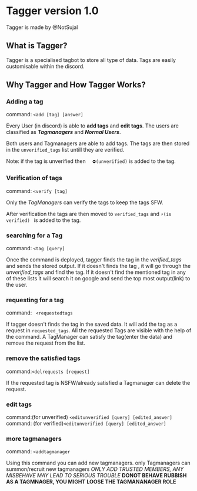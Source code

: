 # Tagger version 1.0

Tagger is made by @NotSujal

## What is Tagger?

Tagger is a specialised tagbot to store all type of data. Tags are easily customisable within the discord.



## Why Tagger and How Tagger Works?

### Adding a tag
command: `<add [tag] [answer]`

Every User (in discord) is able to **add tags** and **edit tags**.
The users are classified as ***Tagmanagers*** and ***Normal Users***.

Both users and Tagmanagers are able to add tags.
The tags are then stored in the `unverified_tags` list untill they are verified. 

Note: if the tag is unverified then `  ⛔(unverified)` is added to the tag.

### Verification of tags
command: `<verify [tag]`

Only the *TagManagers* can verify the tags to keep the tags SFW.

After verification the tags are then moved to `verified_tags` and  `⚡(is verified) ` is added to the tag.

### searching for a Tag
command: `<tag [query]`

Once the command is deployed, tagger finds the tag in the *verified_tags* and sends the stored output.
If it doesn't finds the tag , it will go through the *unverified_tags* and find the tag.
If it doesn't find the mentioned tag in any of these lists it will search it on google and send the top most output(link) to the user.

### requesting for a tag
command: ` <requestedtags`

If tagger doesn't finds the tag in the saved data.
It will add the tag as a request in `requested_tags`.
All the requested Tags are visible with the help of the command.
A TagManager can satisfy the tag(enter the data) and remove the request from the list.

### remove the satisfied tags
command:`<delrequests [request]`

If the requested tag is NSFW/already satisfied a Tagmanager can delete the request.

### edit tags 
command:(for unverified) `<editunverified [query] [edited_answer]`
command: (for  verified)`<editunverified [query] [edited_answer]`

### more tagmanagers
command: `<addtagmanager`

Using this command you can add new tagmanagers.
only Tagmanagers can summon/recruit new tagmanagers
*ONLY ADD TRUSTED MEMBERS, ANY MISBEHAVE MAY LEAD TO SERIOUS TROUBLE*
**DONOT BEHAVE RUBBISH AS A TAGMNAGER, YOU MIGHT LOOSE THE TAGMANANAGER ROLE**
